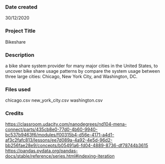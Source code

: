 ### Date created
30/12/2020

### Project Title
Bikeshare

### Description
a bike share system provider for many major cities in the United States, to uncover bike share usage patterns by compare the system usage between three large cities: Chicago, New York City, and Washington, DC.

### Files used
chicago.csv
new_york_city.csv
washington.csv

### Credits
https://classroom.udacity.com/nanodegrees/nd104-mena-connect/parts/435cb8e0-77d0-4b60-9940-bc537b9463f6/modules/f00315b4-d56e-4171-a4d1-af3c2fafc813/lessons/ee7d089a-4a92-4e5d-96d2-bb256fae28e9/concepts/b05491a6-fd04-4889-8736-df78744b3615
https://pandas.pydata.org/pandas-docs/stable/reference/series.html#indexing-iteration

